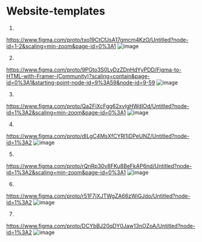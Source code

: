 # Website-templates

1)
https://www.figma.com/proto/txo19CtCfJsA17gmcm4KzO/Untitled?node-id=1-2&scaling=min-zoom&page-id=0%3A1
![image](https://user-images.githubusercontent.com/93794796/230198690-058d9ff4-c814-43b5-869f-8edf40daa138.png)

2)
https://www.figma.com/proto/9PGto3S0LvDzZDnHdYyPDD/Figma-to-HTML-with-Framer-(Community)?scaling=contain&page-id=0%3A1&starting-point-node-id=9%3A59&node-id=9-59
![image](https://user-images.githubusercontent.com/93794796/230199509-00f047d3-b5ef-4962-95bb-ae4e2ce33389.png)

3)
https://www.figma.com/proto/Qa2FiXcFgg62xvlgHWdIOd/Untitled?node-id=1%3A2&scaling=min-zoom&page-id=0%3A1
![image](https://user-images.githubusercontent.com/93794796/221988684-bdbc2b42-92a4-45c0-ad65-effcb6643b11.png)

4)
https://www.figma.com/proto/dILgC4MsXfCYRl1jDPeUNZ/Untitled?node-id=1%3A2
![image](https://user-images.githubusercontent.com/93794796/221989237-1c82e9df-878b-422d-9315-556480389068.png)

5)
https://www.figma.com/proto/rQnRp30v8FKu8BeFkAP6nd/Untitled?node-id=1%3A2&scaling=min-zoom&page-id=0%3A1
![image](https://user-images.githubusercontent.com/93794796/221989678-79ae24c5-f56e-4978-a85a-f1c10097756b.png)

6)
https://www.figma.com/proto/r51F7jXJTWgZA66zWiGJdo/Untitled?node-id=1%3A2
![image](https://user-images.githubusercontent.com/93794796/221988948-96180843-6a7e-41bd-a5ae-b8e55ae66416.png)

7)
https://www.figma.com/proto/DCYbBJ20qDY0Jaw13nOZoA/Untitled?node-id=1%3A2
![image](https://user-images.githubusercontent.com/93794796/222774648-be1fe013-5344-42df-ba53-70bef28111e1.png)

